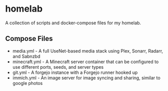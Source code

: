 # homelab
A collection of scripts and docker-compose files for my homelab.

## Compose Files
- media.yml -  A full UseNet-based media stack using Plex, Sonarr, Radarr, and Sabnzbd
- minecraft.yml - A Minecraft server container that can be configured to use different ports, seeds, and server types
- git.yml - A forgejo instance with a Forgejo runner hooked up
- immich.yml - An image server for image syncing and sharing, similar to google photos